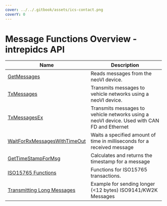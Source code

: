 ```yaml
---
cover: ../../.gitbook/assets/ics-contact.png
coverY: 0
---
```


# Message Functions Overview - intrepidcs API

| Name                                                                                  | Description                                                                                |
| ------------------------------------------------------------------------------------- | ------------------------------------------------------------------------------------------ |
| [GetMessages](getmessages-method-intrepidcs-api.md)                                   | Reads messages from the neoVI device.                                                      |
| [TxMessages](txmessages-method-intrepidcs-api.md)                                     | Transmits messages to vehicle networks using a neoVI device.                               |
| [TxMessagesEx](txmessagesex-method-intrepidcs-api.md)                                 | Transmits messages to vehicle networks using a neoVI device. Used with CAN FD and Ethernet |
| [WaitForRxMessagesWithTimeOut](waitforrxmessageswithtimeout-method-intrepidcs-api.md) | Waits a specified amount of time in milliseconds for a received message                    |
| [GetTimeStampForMsg](gettimestampformsg-method-intrepidcs-api.md)                     | Calculates and returns the timestamp for a message                                         |
| [ISO15765 Functions](iso15765-message-functions-overview-intrepidcs-api/)             | Functions for ISO15765 transactions.                                                       |
| [Transmitting Long Messages](transmitting-long-messages-intrepidcs-api.md)            | Example for sending longer (<12 bytes) ISO9141/KW2K Messages                               |
